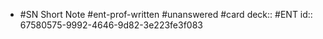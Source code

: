 - #SN Short Note #ent-prof-written #unanswered #card
  deck:: #ENT
  id:: 67580575-9992-4646-9d82-3e223fe3f083
